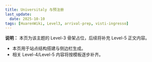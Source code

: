 ```yaml
---
title: Universitaly 与预注册
last_update:
  date: 2025-10-10
tags: [HuarenWiki, Level3, arrival-prep, visti-ingresso]
---
```

**说明：** 本页为该主题的 Level-3 骨架占位，后续将补充 Level-5 正文内容。

- 本页用于站点结构搭建与侧边栏生成。
- 相关 Level-4/Level-5 内容将按模板逐步补齐。
